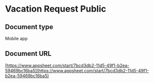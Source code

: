 # Vacation Request Public

## Document type

Mobile app

## Document URL

[https://www.appsheet.com/start/7bcd3db2-11d5-49f1-b2ea-59469bc16ba5](https://www.appsheet.com/start/7bcd3db2-11d5-49f1-b2ea-59469bc16ba5)

